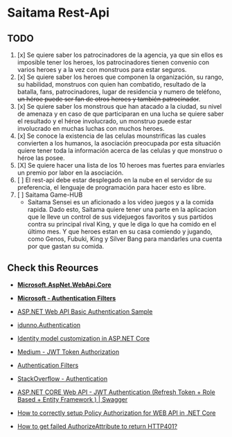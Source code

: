 ﻿# Saitama Rest-Api

## TODO

1. [x] Se quiere saber los patrocinadores de la agencia, ya que sin ellos es imposible tener los heroes, los
   patrocinadores tienen convenio con varios heroes y a la vez con monstruos para estar seguros.
2. [x] Se quiere saber los heroes que componen la organización, su rango, su habilidad, monstruos con quien han
   combatido, resultado de la batalla, fans, patrocinadores, lugar de residencia y numero de teléfono, ~~un héroe puede
   ser fan de otros heroes y también patrocinador~~.
3. [x] Se quiere saber los monstrous que han atacado a la ciudad, su nivel de amenaza y en caso de que participaran en
   una lucha se quiere saber el resultado y el héroe involucrado, un monstruo puede estar involucrado en muchas luchas
   con muchos heroes.
4. [x] Se conoce la existencia de las celulas mounstrificas las cuales convierten a los humanos, la asociación
   preocupada por esta situación quiere tener toda la información acerca de las celulas y que monstruo o héroe las
   posee.
5. [X] Se quiere hacer una lista de los 10 heroes mas fuertes para enviarles un premio por labor en la asociación.
6. [ ] El rest-api debe estar desplegado en la nube en el servidor de su preferencia, el lenguaje de programación para
   hacer esto es libre.
7. [ ] Saitama Game-HUB
    - Saitama Sensei es un aficionado a los video juegos y a la comida rapida. Dado esto, Saitama quiere tener una parte
      en la aplicacion que le lleve un control de sus videjuegos favoritos y sus partidos contra su principal rival
      King, y que le diga lo que ha comido en el último mes. Y que heroes estan en su casa comiendo y jugando, como
      Genos, Fubuki, King y Silver Bang para mandarles una cuenta por que gastan su comida.

## Check this Reources

- **[Microsoft.AspNet.WebApi.Core](https://www.nuget.org/packages/Microsoft.AspNet.WebApi.Core)**
- **[Microsoft - Authentication Filters](https://learn.microsoft.com/en-us/aspnet/web-api/overview/security/authentication-filters)**
- [ASP.NET Web API Basic Authentication Sample](https://github.com/aspnet/samples/tree/main/samples/aspnet/WebApi/BasicAuthentication)
- [idunno.Authentication](https://github.com/blowdart/idunno.Authentication/tree/dev/src/idunno.Authentication.Basic)
- [Identity model customization in ASP.NET Core](https://learn.microsoft.com/en-us/aspnet/core/security/authentication/customize-identity-model?source=recommendations&view=aspnetcore-6.0)


- [Medium - JWT Token Authorization](https://medium.com/c-sharp-progarmming/jwt-authentication-in-asp-net-core-web-api-82895c29734c)
- [Authentication Filters](https://stackoverflow.com/questions/38751104/web-api-authorize-at-controller-or-action-level-no-authentication)
- [StackOverflow - Authentication](https://stackoverflow.com/questions/38751104/web-api-authorize-at-controller-or-action-level-no-authentication)
- [ASP.NET CORE Web API - JWT Authentication (Refresh Token + Role Based + Entity Framework ) | Swagger](https://www.youtube.com/watch?v=uWhbcR06VcA)

- [How to correctly setup Policy Authorization for WEB API in .NET Core](https://stackoverflow.com/a/52042420)
- [How to get failed AuthorizeAttribute to return HTTP401?](https://stackoverflow.com/a/59507012)
